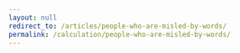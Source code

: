 ```yaml
---
layout: null
redirect_to: /articles/people-who-are-misled-by-words/
permalink: /calculation/people-who-are-misled-by-words/
---
```

